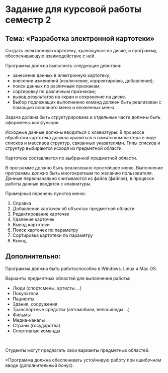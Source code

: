 # Задание для курсовой работы семестр 2
## Тема: «Разработка электронной картотеки»

Создать электронную картотеку, хранящуюся на диске, и программу, обеспечивающую взаимодействие с ней.

Программа должна выполнять следующие действия:

- занесение данных в электронную картотеку;
- внесение изменений (исключение, корректировка, добавление);
- поиск данных по различным признакам;
- сортировку по различным признакам;
- вывод результатов на экран и сохранение на диске.
- Выбор подлежащих выполнению команд должен быть реализован с помощью основного меню и вложенных меню.

Задача должна быть структурирована и отдельные части должны быть оформлены как функции.

Исходные данные должны вводиться с клавиатуры. В процессе обработки картотека должна храниться в памяти компьютера в виде списков и массивов структур, связанных указателями. Типы списков и структур выбираются исходя из предметной области.

Картотека составляется по выбранной предметной области.

В программе должно быть реализовано простейшее меню. Выполнение программы должно быть многократным по желанию пользователя. Данные первоначально считываются из файла (файлов), в процессе работы данные вводятся с клавиатуры.

Примерный перечень пунктов меню:

1. Справка
2. Добавление карточек об объектах предметной области
3. Редактирование карточек
4. Удаление карточек
5. Вывод картотеки
6. Поиск карточек по параметру
7. Сортировка картотеки по параметру
8. Выход

## Дополнительно:
Программа должна быть работоспособна в Windows. Linux и Mac OS.

Варианты предметных областей для выполнения работы:

- Люди (спортсмены, артисты …)
- Покупатели
- Пациенты
- Здания, сооружения
- Транспортные средства (автомобили, велосипеды …)
- Фильмы
- Медиа-каналы
- Страны (государства)
- Спортивные команды
<br/>

Студенты могут предлагать свои варианты предметных областей.

*Программа должна обеспечивать устойчивую работу при ошибочном вводе (дополнительный бонус).